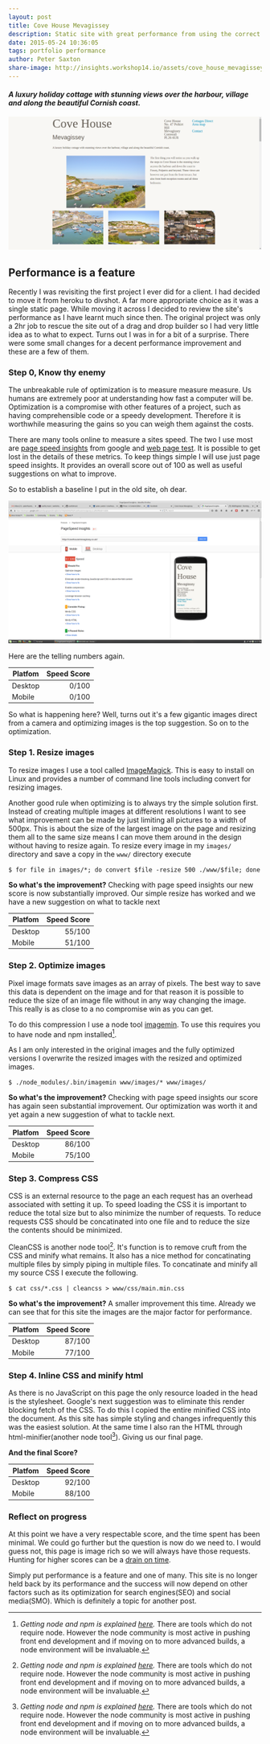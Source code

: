 ```yaml
---
layout: post
title: Cove House Mevagissey
description: Static site with great performance from using the correct tools
date: 2015-05-24 10:36:05
tags: portfolio performance
author: Peter Saxton
share-image: http://insights.workshop14.io/assets/cove_house_mevagissey_home_page.png
---
```


#### *A luxury holiday cottage with stunning views over the harbour, village and along the beautiful Cornish coast.*

[![Homepage of the Cove House Mevagissey site](/assets/cove_house_mevagissey_home_page.png)](http://covehousemevagissey.co.uk/)

## Performance is a feature
Recently I was revisiting the first project I ever did for a client. I had decided to move it from heroku to divshot. A far more appropriate choice as it was a single static page. While moving it across I decided to review the site's performance as I have learnt much since then. The original project was only a 2hr job to rescue the site out of a drag and drop builder so I had very little idea as to what to expect. Turns out I was in for a bit of a surprise. There were some small changes for a decent performance improvement and these are a few of them.

### Step 0,  Know thy enemy
The unbreakable rule of optimization is to measure measure measure. Us humans are extremely poor at understanding how fast a computer will be. Optimization is a compromise with other features of a project, such as having comprehensible code or a speedy development. Therefore it is worthwhile measuring the gains so you can weigh them against the costs.

There are many tools online to measure a sites speed. The two I use most are [page speed insights](https://developers.google.com/speed/pagespeed/insights/) from google and [web page test](http://www.webpagetest.org/). It is possible to get lost in the details of these metrics. To keep things simple I will use just page speed insights. It provides an overall score out of 100 as well as useful suggestions on what to improve.

So to establish a baseline I put in the old site, oh dear.

![Initial page speed insights for Cove House Mevagissey site](/assets/initial_page_speed_insights.png)

Here are the telling numbers again.

| Platfom | Speed Score |
| ------- | ----------: |
| Desktop | 0/100       |
| Mobile  | 0/100       |

So what is happening here? Well, turns out it's a few gigantic images direct from a camera and optimizing images is the top suggestion. So on to the optimization.

### Step 1. Resize images
To resize images I use a tool called [ImageMagick](http://www.imagemagick.org). This is easy to install on Linux and provides a number of command line tools including convert for resizing images.

Another good rule when optimizing is to always try the simple solution first. Instead of creating multiple images at different resolutions I want to see  what improvement can be made by just limiting all pictures to a width of 500px. This is about the size of the largest image on the page and resizing them all to the same size means I can move them around in the design without having to resize again.
To resize every image in my `images/` directory and save a copy in the `www/` directory execute

```
$ for file in images/*; do convert $file -resize 500 ./www/$file; done
```

**So what's the improvement?** Checking with page speed insights our new score is now substantially improved. Our simple resize has worked and we have a new suggestion on what to tackle next

| Platfom | Speed Score |
| ------- | ----------: |
| Desktop | 55/100      |
| Mobile  | 51/100      |

### Step 2. Optimize images
Pixel image formats save images as an array of pixels. The best way to save this data is dependent on the image and for that reason it is possible to reduce the size of an image file without in any way changing the image. This really is as close to a no compromise win as you can get.

To do this compression I use a node tool [imagemin](https://github.com/imagemin/imagemin). To use this requires you to have node and npm installed[^1].

As I am only interested in the original images and the fully optimized versions I overwrite the resized images with the resized and optimized images.

```
$ ./node_modules/.bin/imagemin www/images/* www/images/
```

**So what's the improvement?** Checking with page speed insights our score has again seen substantial improvement. Our optimization was worth it and yet again a new suggestion of what to tackle next.

| Platfom | Speed Score |
| ------- | ----------: |
| Desktop | 86/100      |
| Mobile  | 75/100      |

### Step 3. Compress CSS
CSS is an external resource to the page an each request has an overhead associated with setting it up. To speed loading the CSS it is important to reduce the total size but to also minimize the number of requests. To reduce requests CSS should be concatinated into one file and to reduce the size the contents should be minimized.

CleanCSS is another node tool[^1]. It's function is to remove cruft from the CSS and minify what remains. It also has a nice method for concatinating multiple files by simply piping in multiple files. To concatinate and minify all my source CSS I execute the following.

```
$ cat css/*.css | cleancss > www/css/main.min.css
```

**So what's the improvement?** A smaller improvement this time. Already we can see that for this site the images are the major factor for performance.

| Platfom | Speed Score |
| ------- | ----------: |
| Desktop | 87/100      |
| Mobile  | 77/100      |

### Step 4. Inline CSS and minify html
As there is no JavaScript on this page the only resource loaded in the head is the stylesheet. Google's next suggestion was to eliminate this render blocking fetch of the CSS. To do this I copied the entire minified CSS into the document. As this site has simple styling and changes infrequently this was the easiest solution. At the same time I also ran the HTML through html-minifier(another node tool[^1]). Giving us our final page.

**And the final Score?**

| Platfom | Speed Score |
| ------- | ----------: |
| Desktop | 92/100      |
| Mobile  | 88/100      |

### Reflect on progress
At this point we have a very respectable score, and the time spent has been minimal. We could go further but the question is now do we need to. I would guess not, this page is image rich so we will always have those requests. Hunting for higher scores can be a [drain on time](premium.wpmudev.org/blog/why-trying-to-get-95-on-google-pagespeed-insights-will-drive-you-mad/).  

Simply put performance is a feature and one of many. This site is no longer held back by its performance and the success will now depend on other factors such as its optimization for search engines(SEO) and social media(SMO). Which is definitely a topic for another post.


[^1]: *Getting node and npm is explained [here](https://docs.npmjs.com/getting-started/installing-node).* There are tools which do not require node. However the node community is most active in pushing front end development and if moving on to more advanced builds, a node environment will be invaluable.
